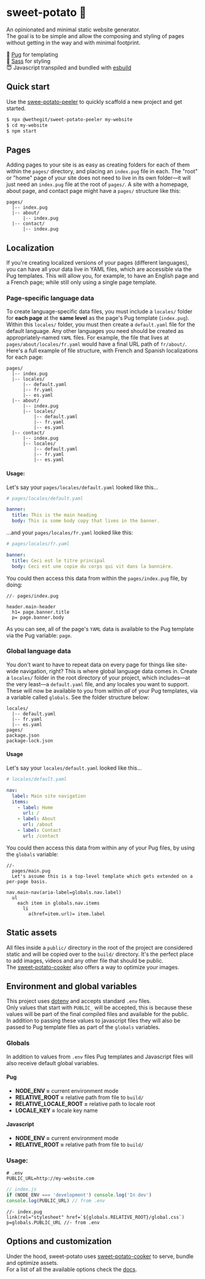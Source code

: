 # sweet-potato 🍠
An opinionated and minimal static website generator.  
The goal is to be simple and allow the composing and styling of pages without getting in the way and with minimal footprint.  

🐶    [Pug](https://pugjs.org/api/getting-started.html) for templating  
🎨    [Sass](https://sass-lang.com/) for styling  
😇    Javascript transpiled and bundled with [esbuild](https://esbuild.github.io/)

## Quick start
Use the [swee-potato-peeler](https://github.com/wethegit/sweet-potato/tree/main/peeler) to quickly scaffold a new project and get started.
```sh
$ npx @wethegit/sweet-potato-peeler my-website
$ cd my-website
$ npm start
```

## Pages
Adding pages to your site is as easy as creating folders for each of them within the `pages/` directory, and placing an `index.pug` file in each. The "root" or "home" page of your site does not need to live in its own folder—it will just need an `index.pug` file at the root of `pages/`. A site with a homepage, about page, and contact page might have a `pages/` structure like this:
```
pages/
  |-- index.pug
  |-- about/
      |-- index.pug
  |-- contact/
      |-- index.pug
```

## Localization
If you're creating localized versions of your pages (different languages), you can have all your data live in YAML files, which are accessible via the Pug templates. This will allow you, for example, to have an English page and a French page; while still only using a single page template.

### Page-specific language data
To create language-specific data files, you must include a `locales/` folder for **each page** at the **same level** as the page's Pug template (`index.pug`). Within this `locales/` folder, you must then create a `default.yaml` file for the default language. Any other languages you need should be created as appropriately-named `YAML` files. For example, the file that lives at `pages/about/locales/fr.yaml` would have a final URL path of `fr/about/`. Here's a full example of file structure, with French and Spanish localizations for each page:
```
pages/
  |-- index.pug
  |-- locales/
      |-- default.yaml
      |-- fr.yaml
      |-- es.yaml
  |-- about/
      |-- index.pug
      |-- locales/
          |-- default.yaml
          |-- fr.yaml
          |-- es.yaml
  |-- contact/
      |-- index.pug
      |-- locales/
          |-- default.yaml
          |-- fr.yaml
          |-- es.yaml
```
#### Usage:
Let's say your `pages/locales/default.yaml` looked like this…
```yaml
# pages/locales/default.yaml

banner:
  title: This is the main heading
  body: This is some body copy that lives in the banner.
```
…and your `pages/locales/fr.yaml` looked like this:
```yaml
# pages/locales/fr.yaml

banner:
  title: Ceci est le titre principal
  body: Ceci est une copie du corps qui vit dans la bannière.
```
You could then access this data from within the `pages/index.pug` file, by doing:
```pug
//- pages/index.pug

header.main-header
  h1= page.banner.title
  p= page.banner.body
```
As you can see, all of the page's `YAML` data is available to the Pug template via the Pug variable: `page`.

### Global language data
You don't want to have to repeat data on every page for things like site-wide navigation, right? This is where global language data comes in. Create a `locales/` folder in the root directory of your project, which includes—at the very least—a `default.yaml` file, and any locales you want to support. These will now be available to you from within _all_ of your Pug templates, via a variable called `globals`. See the folder structure below:
```
locales/
  |-- default.yaml
  |-- fr.yaml
  |-- es.yaml
pages/
package.json
package-lock.json
```
#### Usage
Let's say your `locales/default.yaml` looked like this…
```yaml
# locales/default.yaml

nav:
  label: Main site navigation
  items:
    - label: Home
      url: /
    - label: About
      url: /about
    - label: Contact
      url: /contact
```
You could then access this data from within any of your Pug files, by using the `globals` variable:
```pug
//- 
  pages/main.pug
  Let's assume this is a top-level template which gets extended on a per-page basis.

nav.main-nav(aria-label=globals.nav.label)
  ul
    each item in globals.nav.items
      li
        a(href=item.url)= item.label
```
## Static assets
All files inside a `public/` directory in the root of the project are considered static and will be copied over to the `build/` directory. It's the perfect place to add images, videos and any other file that should be public.  
The [sweet-potato-cooker](https://github.com/wethegit/sweet-potato/blob/main/cooker/README.md#compressing-and-optimizing-assets) also offers a way to optimize your images.  

## Environment and global variables
This project uses [dotenv](https://github.com/motdotla/dotenv) and accepts standard `.env` files.  
Only values that start with `PUBLIC_` will be accepted, this is because these values will be part of the final compiled files and available for the public.  
In addition to passing these values to javascript files they will also be passed to Pug template files as part of the `globals` variables.  

### Globals
In addition to values from `.env` files Pug templates and Javascript files will also receive default global variables.

#### Pug
- **NODE_ENV =** current environment mode
- **RELATIVE_ROOT =** relative path from file to `build/`
- **RELATIVE_LOCALE_ROOT =** relative path to locale root
- **LOCALE_KEY =** locale key name

#### Javascript
- **NODE_ENV =** current environment mode
- **RELATIVE_ROOT =** relative path from file to `build/`

### Usage:  
```
# .env
PUBLIC_URL=http://my-website.com
```
```js
// index.js
if (NODE_ENV === 'development') console.log('In dev')
console.log(PUBLIC_URL) // from .env
```
```pug
//- index.pug
link(rel="stylesheet" href=`${globals.RELATIVE_ROOT}/global.css`)
p=globals.PUBLIC_URL //- from .env
```

## Options and customization
Under the hood, sweet-potato uses [sweet-potato-cooker](https://github.com/wethegit/sweet-potato/tree/main/cooker) to serve, bundle and optimize assets.  
For a list of all the available options check the [docs](https://github.com/wethegit/sweet-potato/tree/main/cooker#config).
